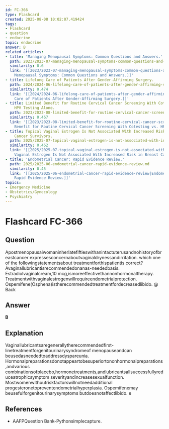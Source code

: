 ```yaml
---
id: FC-366
type: Flashcard
created: 2025-08-08 10:02:07.419424
tags:
- Flashcard
- question
- endocrine
topic: endocrine
answer: B
related_articles:
- title: 'Managing Menopausal Symptoms: Common Questions and Answers.'
  path: 2023/2023-07-managing-menopausal-symptoms-common-questions-and-answers.md
  similarity: 0.6
  link: '[[2023/2023-07-managing-menopausal-symptoms-common-questions-and-answers|Managing
    Menopausal Symptoms: Common Questions and Answers.]]'
- title: Lifelong Care of Patients After Gender-Affirming Surgery.
  path: 2024/2024-06-lifelong-care-of-patients-after-gender-affirming-surgery.md
  similarity: 0.474
  link: '[[2024/2024-06-lifelong-care-of-patients-after-gender-affirming-surgery|Lifelong
    Care of Patients After Gender-Affirming Surgery.]]'
- title: Limited Benefit for Routine Cervical Cancer Screening With Cotesting vs.
    HPV Testing Alone.
  path: 2023/2023-08-limited-benefit-for-routine-cervical-cancer-screening-with-c.md
  similarity: 0.467
  link: '[[2023/2023-08-limited-benefit-for-routine-cervical-cancer-screening-with-c|Limited
    Benefit for Routine Cervical Cancer Screening With Cotesting vs. HPV Testing Alone.]]'
- title: Topical Vaginal Estrogen Is Not Associated With Increased Risk in Breast
    Cancer Survivors.
  path: 2025/2025-07-topical-vaginal-estrogen-is-not-associated-with-increased-ri.md
  similarity: 0.462
  link: '[[2025/2025-07-topical-vaginal-estrogen-is-not-associated-with-increased-ri|Topical
    Vaginal Estrogen Is Not Associated With Increased Risk in Breast Cancer Survivors.]]'
- title: 'Endometrial Cancer: Rapid Evidence Review.'
  path: 2025/2025-06-endometrial-cancer-rapid-evidence-review.md
  similarity: 0.45
  link: '[[2025/2025-06-endometrial-cancer-rapid-evidence-review|Endometrial Cancer:
    Rapid Evidence Review.]]'
topics:
- Emergency Medicine
- Obstetrics/Gynecology
- Psychiatry
---
```


# Flashcard FC-366

## Question

Apostmenopausalwomaninherlatefiftieswithanintactuterusandnohistoryofbreastcancer expressesconcernaboutvaginaldrynessandirritation. which one of the followingstatementsabout treatmentforthispatientis correct? Avaginallubricantisrecommendedonanas-neededbasis. Estradiolvaginalcream,10 mcg,ismoreeffectivethannonhormonaltherapy. Treatmentwithvaginalestrogenwillrequireendometrialprotection. Ospemifene(Osphena)istherecommendedtreatmentfordecreasedlibido. @ Back

## Answer

**B**

## Explanation

Vaginallubricantsaregenerallytherecommendedfirst-linetreatmentforgenitourinarysyndromeof menopauseandcan beusedasneededtoaddressdyspareunia. Hormonalpreparationsdonotappeartobesuperiortononhormonalpreparations,andvarious combinationsofplacebo,hormonetreatments,andlubricantsallsuccessfullyreduceatrophicsymptom severityandincreasesexualfunction. Mostwomenwithoutriskfactorswillnotneedadditional progesteronetopreventendometrialhyperplasia. Ospemifenemay beusefulforgenitourinarysymptoms butdoesnotaffectlibido. e

## References

- AAFPQuestion Bank-Pythonsimplecapture.

